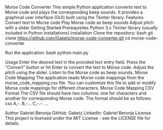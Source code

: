 Morse Code Converter
This simple Python application converts text to Morse code and plays the corresponding beep sounds. It provides a graphical user interface (GUI) built using the Tkinter library.
Features
Convert text to Morse code
Play Morse code as beep sounds
Adjust pitch with a slider
Getting Started
Prerequisites
Python 3.x
Tkinter library (usually included in Python installations)
Installation
Clone the repository:
bash
git clone https://github.com/Gaketz/morse-code-converter.git
cd morse-code-converter

Run the application:
bash
python main.py

Usage
Enter the desired text in the provided text entry field.
Press the "Convert" button or hit Enter to convert the text to Morse code.
Adjust the pitch using the slider.
Listen to the Morse code as beep sounds.
Morse Code Mapping
The application reads Morse code mappings from the morse_code_mapping.csv file. You can customize this file to add or modify Morse code mappings for different characters.
Morse Code Mapping CSV Format
The CSV file should have two columns: one for characters and another for corresponding Morse code. The format should be as follows:
css
A,-.
B,-...
C,-.-.
...

Author
Gabriel Beronja
GitHub: Gaketz
LinkedIn: Gabriel Beronja
License
This project is licensed under the MIT License - see the LICENSE file for details.
